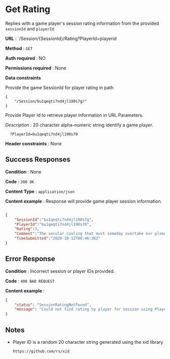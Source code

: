 # Get Rating

Replies with a game player's session rating information from the provided `sessionId` and `playerId`

**URL** : `/Session/{SessionId}/Rating?PlayerId=playerid

**Method** : `GET`

**Auth required** : NO

**Permissions required** : None

**Data constraints**

Provide the game SessionId for player rating in path

```text
{
    "/Session/bu1qeqti7nd4jl190s7g/"
}
```

Provide Player Id to retrieve player information in URL Parameters.

*Description* : 20 character alpha-numeric string identify a game player.

```text
  ?PlayerId=bu1qeqti7nd4jl190s70
```

**Header constraints** : None

## Success Responses

**Condition** : None

**Code** : `200 OK`

**Content Type** : `application/json`

**Content example** : Response will provide game player session information.

```json

{
    "SessionId":"bu1qeqti7nd4jl190s7g",
    "PlayerId":"bu1qeqti7nd4jl190s70",
    "Rating":3,
    "Comment":"The secular cooling that must someday overtake our planet has already gone far indeed with our neighbour.",
    "TimeSubmitted":"2020-10-12T00:46:36Z"
}
```

## Error Response

**Condition** : Incorrect session or player IDs provided.

**Code** : `400 BAD REQUEST`

**Content example** :

```json
{
    "status": "SessionRatingNotFound",
    "message": "Could not find rating by player for session using PlayerId: bu1qeqti7nd4jl190s70"
}
```

## Notes

* Player ID is a random 20 character string generated using the xid library

  `https://github.com/rs/xid`
